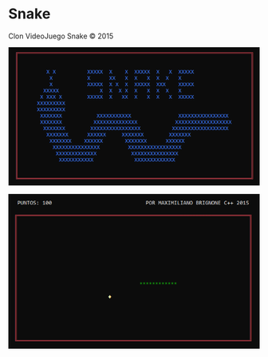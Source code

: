 # Snake
Clon VideoJuego Snake © 2015

![snake1](https://github.com/mbrignone93/Snake/blob/master/screenshot1.png)

![snake2](https://github.com/mbrignone93/Snake/blob/master/screenshot2.png)
